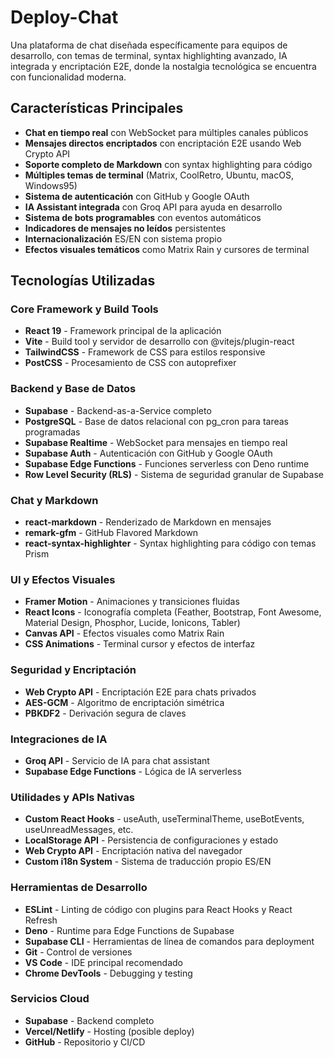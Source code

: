 # Deploy-Chat

Una plataforma de chat diseñada específicamente para equipos de desarrollo, con temas de terminal, syntax highlighting avanzado, IA integrada y encriptación E2E, donde la nostalgia tecnológica se encuentra con funcionalidad moderna.

## Características Principales

- **Chat en tiempo real** con WebSocket para múltiples canales públicos
- **Mensajes directos encriptados** con encriptación E2E usando Web Crypto API
- **Soporte completo de Markdown** con syntax highlighting para código
- **Múltiples temas de terminal** (Matrix, CoolRetro, Ubuntu, macOS, Windows95)
- **Sistema de autenticación** con GitHub y Google OAuth
- **IA Assistant integrada** con Groq API para ayuda en desarrollo
- **Sistema de bots programables** con eventos automáticos
- **Indicadores de mensajes no leídos** persistentes
- **Internacionalización** ES/EN con sistema propio
- **Efectos visuales temáticos** como Matrix Rain y cursores de terminal

## Tecnologías Utilizadas

### Core Framework y Build Tools
- **React 19** - Framework principal de la aplicación
- **Vite** - Build tool y servidor de desarrollo con @vitejs/plugin-react
- **TailwindCSS** - Framework de CSS para estilos responsive
- **PostCSS** - Procesamiento de CSS con autoprefixer

### Backend y Base de Datos
- **Supabase** - Backend-as-a-Service completo
- **PostgreSQL** - Base de datos relacional con pg_cron para tareas programadas
- **Supabase Realtime** - WebSocket para mensajes en tiempo real
- **Supabase Auth** - Autenticación con GitHub y Google OAuth
- **Supabase Edge Functions** - Funciones serverless con Deno runtime
- **Row Level Security (RLS)** - Sistema de seguridad granular de Supabase

### Chat y Markdown
- **react-markdown** - Renderizado de Markdown en mensajes
- **remark-gfm** - GitHub Flavored Markdown
- **react-syntax-highlighter** - Syntax highlighting para código con temas Prism

### UI y Efectos Visuales
- **Framer Motion** - Animaciones y transiciones fluidas
- **React Icons** - Iconografía completa (Feather, Bootstrap, Font Awesome, Material Design, Phosphor, Lucide, Ionicons, Tabler)
- **Canvas API** - Efectos visuales como Matrix Rain
- **CSS Animations** - Terminal cursor y efectos de interfaz

### Seguridad y Encriptación
- **Web Crypto API** - Encriptación E2E para chats privados
- **AES-GCM** - Algoritmo de encriptación simétrica
- **PBKDF2** - Derivación segura de claves

### Integraciones de IA
- **Groq API** - Servicio de IA para chat assistant
- **Supabase Edge Functions** - Lógica de IA serverless

### Utilidades y APIs Nativas
- **Custom React Hooks** - useAuth, useTerminalTheme, useBotEvents, useUnreadMessages, etc.
- **LocalStorage API** - Persistencia de configuraciones y estado
- **Web Crypto API** - Encriptación nativa del navegador
- **Custom i18n System** - Sistema de traducción propio ES/EN

### Herramientas de Desarrollo
- **ESLint** - Linting de código con plugins para React Hooks y React Refresh
- **Deno** - Runtime para Edge Functions de Supabase
- **Supabase CLI** - Herramientas de línea de comandos para deployment
- **Git** - Control de versiones
- **VS Code** - IDE principal recomendado
- **Chrome DevTools** - Debugging y testing

### Servicios Cloud
- **Supabase** - Backend completo
- **Vercel/Netlify** - Hosting (posible deploy)
- **GitHub** - Repositorio y CI/CD